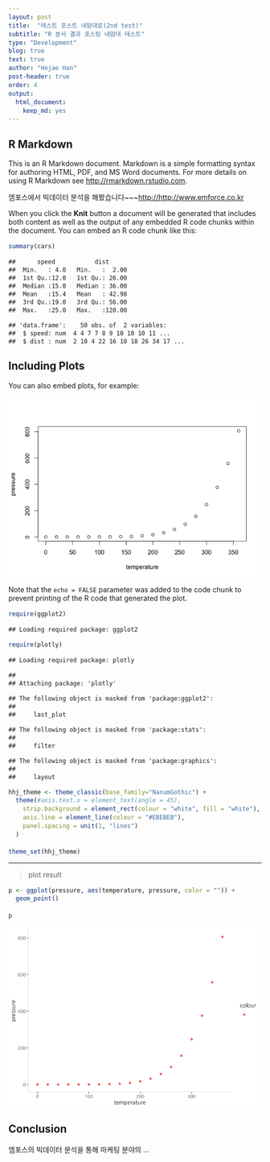 ```yaml
---
layout: post
title:  "테스트 포스트 내맘대로(2nd test)"
subtitle: "R 분서 결과 포스팅 내맘대 테스트"
type: "Development"
blog: true
text: true
author: "Hojae Han"
post-header: true
order: 4
output: 
  html_document:
    keep_md: yes
---
```




## R Markdown

This is an R Markdown document. Markdown is a simple formatting syntax for authoring HTML, PDF, and MS Word documents. For more details on using R Markdown see <http://rmarkdown.rstudio.com>.

엠포스에서 빅데이터 분석을 해봤습니다~~~<http://http://www.emforce.co.kr>

When you click the **Knit** button a document will be generated that includes both content as well as the output of any embedded R code chunks within the document. You can embed an R code chunk like this:


```r
summary(cars)
```

```
##      speed           dist       
##  Min.   : 4.0   Min.   :  2.00  
##  1st Qu.:12.0   1st Qu.: 26.00  
##  Median :15.0   Median : 36.00  
##  Mean   :15.4   Mean   : 42.98  
##  3rd Qu.:19.0   3rd Qu.: 56.00  
##  Max.   :25.0   Max.   :120.00
```


```
## 'data.frame':	50 obs. of  2 variables:
##  $ speed: num  4 4 7 7 8 9 10 10 10 11 ...
##  $ dist : num  2 10 4 22 16 10 18 26 34 17 ...
```

## Including Plots

You can also embed plots, for example:

<img src="index_files/figure-html/pressure-1.png" style="display: block; margin: auto;" />

Note that the `echo = FALSE` parameter was added to the code chunk to prevent printing of the R code that generated the plot.


```r
require(ggplot2)
```

```
## Loading required package: ggplot2
```

```r
require(plotly)
```

```
## Loading required package: plotly
```

```
## 
## Attaching package: 'plotly'
```

```
## The following object is masked from 'package:ggplot2':
## 
##     last_plot
```

```
## The following object is masked from 'package:stats':
## 
##     filter
```

```
## The following object is masked from 'package:graphics':
## 
##     layout
```

```r
hhj_theme <- theme_classic(base_family="NanumGothic") +
  theme(#axis.text.x = element_text(angle = 45),
    strip.background = element_rect(colour = "white", fill = "white"), 
    axis.line = element_line(colour = "#EBEBEB"), 
    panel.spacing = unit(1, "lines")
  )

theme_set(hhj_theme)
```

---
> plot result


```r
p <- ggplot(pressure, aes(temperature, pressure, color = "")) +
  geom_point()

p
```

<img src="index_files/figure-html/unnamed-chunk-3-1.png" style="display: block; margin: auto;" />

## Conclusion

엠포스의 빅데이터 분석을 통해 마케팅 분야의 ...
